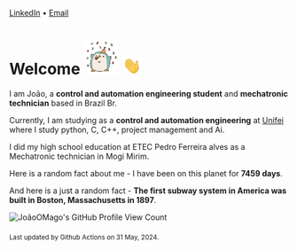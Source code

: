 [LinkedIn](https://www.linkedin.com/in/joão-pedro-gozzoli-b95641301/) &bull;
[Email](joaopedrogozzoli@gmail.com)

# Welcome <img src="happy.gif" height="64px" /> <img src="wave.gif" height="32px" />

I am João, a  **control and automation engineering student** and **mechatronic technician** based in Brazil Br.

Currently, I am studying as a **control and automation engineering** at [Unifei](https://unifei.edu.br) where I study python, C, C++, project management and Ai.

I did my high school education at ETEC Pedro Ferreira alves as a Mechatronic technician in Mogi Mirim.

Here is a random fact about me - I have been on this planet for **7459 days**.

And here is a just a random fact -  **The first subway system in America was built in Boston, Massachusetts in 1897**.

![JoãoOMago's GitHub Profile View Count](https://komarev.com/ghpvc/?username=JoaoOMago)

<sub>Last updated by Github Actions on 31 May, 2024.</sub>
